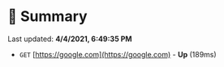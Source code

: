 # 📖 Summary
Last updated: **4/4/2021, 6:49:35 PM**

- `GET` [https://google.com](https://google.com) - **Up** (189ms)
